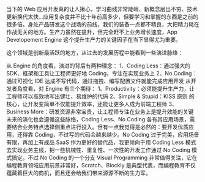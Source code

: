 当下的 Web 应用开发真的让人揪心，学习曲线非常陡峭、新概念层出不穷、技术更新换代太快...应用复杂度并不比十年前高多少，但要学习和掌握的东西是之前的很多倍。身处产品研发这个战场的前线，我们的装备一点都不精良，大把精力耗在作战无关的地方。生产力虽然在提升，但完全赶不上业务增长速度，App Developement Engine 这个提升生产力的关键因子在当下显得尤为重要。

这个领域是创新最活跃的地方，从过去的发展历程中能看到一些演进脉络：

从 Engine 的角度看，演进的背后有两种理念：
1、Coding Less：通过强大的 SDK、框架和工具让工程师更好地 Coding，专注在实现业务上
2、No Coding：通过可视化 IDE 达成不写代码，通过拖拽、编写配置文件就能完成应用开发
从开发者角度看，对 Engine 有三个期待：
1、Productivity：必须能提升生产力，让工程师可以高效地写出健壮、易维护的代码
2、Simple & Stupid：KISS 原则 的核心，让开发变简单不仅能提升效率，还能让更多人成为前端工程师
3、Business More：研发资源非常宝贵，让工程师专注在业务上是提升效能的关键
未来的演化也会遵循这些脉络，Coding Less、No Coding 各有其应用场景，需要结合业务特点选择侧重点进行投入。但有一点我觉得是必然的：要开发优质应用，还得靠 Coding，不过写的代码会越来越少。No Coding 过于完美，应用场景有限，再加上有成品 SaaS 作为更好的替代品，我更倾向于用 Coding Less 模式去实现业务主线，把一些机械性、重复性、一次性的开发工作通过 No Coding 模式搞定。不过 No Coding 的一个分支 Visual Programming 非常值得关注，它在编程教育领域应用前景非常好，Scratch、Blockly 是典型代表，而编程教育不仅蕴藏着巨大的商机，而且还会给我们带来源源不断的生力军。
